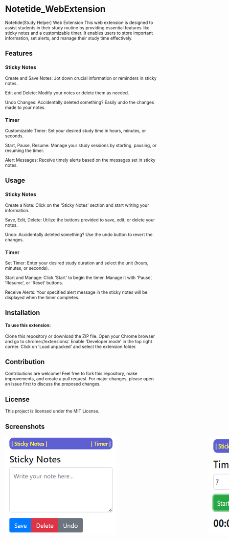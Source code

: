 # Notetide_WebExtension

Notetide(Study Helper) Web Extension
This web extension is designed to assist students in their study routine by providing essential features like sticky notes and a customizable timer. It enables users to store important information, set alerts, and manage their study time effectively.



## Features

### Sticky Notes
Create and Save Notes: Jot down crucial information or reminders in sticky notes.

Edit and Delete: Modify your notes or delete them as needed.

Undo Changes: Accidentally deleted something? Easily undo the changes made to your notes.

### Timer

Customizable Timer: Set your desired study time in hours, minutes, or seconds.

Start, Pause, Resume: Manage your study sessions by starting, pausing, or resuming the timer.

Alert Messages: Receive timely alerts based on the messages set in sticky notes.

## Usage

### Sticky Notes
Create a Note: Click on the 'Sticky Notes' section and start writing your information.

Save, Edit, Delete: Utilize the buttons provided to save, edit, or delete your notes.

Undo: Accidentally deleted something? Use the undo button to revert the changes.

### Timer

Set Timer: Enter your desired study duration and select the unit (hours, minutes, or seconds).

Start and Manage: Click 'Start' to begin the timer. Manage it with 'Pause', 'Resume', or 'Reset' buttons.

Receive Alerts: Your specified alert message in the sticky notes will be displayed when the timer completes.


## Installation

#### To use this extension:

Clone this repository or download the ZIP file.
Open your Chrome browser and go to chrome://extensions/.
Enable 'Developer mode' in the top right corner.
Click on 'Load unpacked' and select the extension folder.


## Contribution
Contributions are welcome! Feel free to fork this repository, make improvements, and create a pull request. For major changes, please open an issue first to discuss the proposed changes.


## License
This project is licensed under the MIT License.

## Screenshots

<div style="display: flex; justify-content: space-between;">
    <img src="https://github.com/YUVARAJMORLA/Notetide_WebExtension-/blob/main/images/notetide_Yphoto.png?raw=true" alt="Image 1" style="margin-right: 150px;" width="400"/> 
    <img src="https://github.com/YUVARAJMORLA/Notetide_WebExtension-/blob/main/images/notetide_Yphoto2.png?raw=true" alt="Image 2" style="margin-left: 150px;" width="400"/>
</div>
